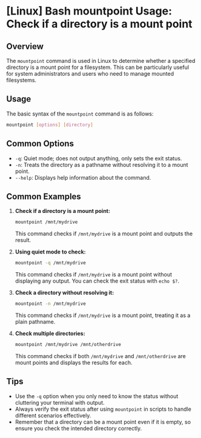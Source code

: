 # [Linux] Bash mountpoint Usage: Check if a directory is a mount point

## Overview
The `mountpoint` command is used in Linux to determine whether a specified directory is a mount point for a filesystem. This can be particularly useful for system administrators and users who need to manage mounted filesystems.

## Usage
The basic syntax of the `mountpoint` command is as follows:

```bash
mountpoint [options] [directory]
```

## Common Options
- `-q`: Quiet mode; does not output anything, only sets the exit status.
- `-n`: Treats the directory as a pathname without resolving it to a mount point.
- `--help`: Displays help information about the command.

## Common Examples

1. **Check if a directory is a mount point:**
   ```bash
   mountpoint /mnt/mydrive
   ```
   This command checks if `/mnt/mydrive` is a mount point and outputs the result.

2. **Using quiet mode to check:**
   ```bash
   mountpoint -q /mnt/mydrive
   ```
   This command checks if `/mnt/mydrive` is a mount point without displaying any output. You can check the exit status with `echo $?`.

3. **Check a directory without resolving it:**
   ```bash
   mountpoint -n /mnt/mydrive
   ```
   This command checks if `/mnt/mydrive` is a mount point, treating it as a plain pathname.

4. **Check multiple directories:**
   ```bash
   mountpoint /mnt/mydrive /mnt/otherdrive
   ```
   This command checks if both `/mnt/mydrive` and `/mnt/otherdrive` are mount points and displays the results for each.

## Tips
- Use the `-q` option when you only need to know the status without cluttering your terminal with output.
- Always verify the exit status after using `mountpoint` in scripts to handle different scenarios effectively.
- Remember that a directory can be a mount point even if it is empty, so ensure you check the intended directory correctly.
